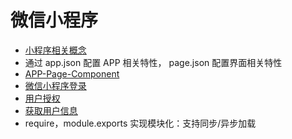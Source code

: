 # 微信小程序

- [小程序相关概念](./guide.md)
- 通过 app.json 配置 APP 相关特性， page.json 配置界面相关特性
- [APP-Page-Component](./app-page-component.md)
- [微信小程序登录](./wechat-login.md)
- [用户授权](./authorize)
- [获取用户信息](./getuserinfo.md)
- require，module.exports 实现模块化：支持同步/异步加载